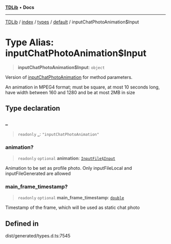 [**TDLib**](../../../../../../README.md) • **Docs**

***

[TDLib](../../../../../../modules.md) / [index](../../../../../README.md) / [types](../../../README.md) / [default](../README.md) / inputChatPhotoAnimation$Input

# Type Alias: inputChatPhotoAnimation$Input

> **inputChatPhotoAnimation$Input**: `object`

Version of [inputChatPhotoAnimation](inputChatPhotoAnimation.md) for method parameters.

An animation in MPEG4 format; must be square, at most 10 seconds long, have width between 160 and 1280 and be at most 2MB in size

## Type declaration

### \_

> `readonly` **\_**: `"inputChatPhotoAnimation"`

### animation?

> `readonly` `optional` **animation**: [`InputFile$Input`](InputFile$Input.md)

Animation to be set as profile photo. Only inputFileLocal and inputFileGenerated are allowed

### main\_frame\_timestamp?

> `readonly` `optional` **main\_frame\_timestamp**: [`double`](double-1.md)

Timestamp of the frame, which will be used as static chat photo

## Defined in

dist/generated/types.d.ts:7545
